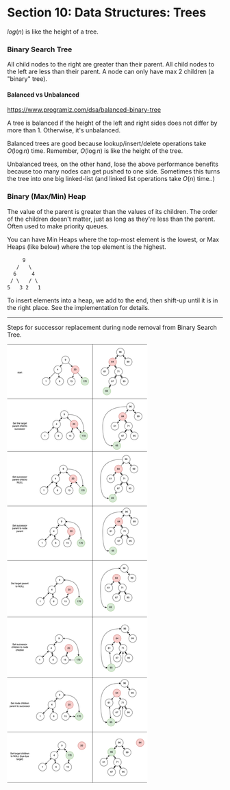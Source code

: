 # Section 10: Data Structures: Trees

$log(n)$ is like the height of a tree.

### Binary Search Tree

All child nodes to the right are greater than their parent.
All child nodes to the left are less than their parent.
A node can only have max 2 children (a "binary" tree).

#### Balanced vs Unbalanced

https://www.programiz.com/dsa/balanced-binary-tree

A tree is balanced if the height of the left and right sides does not differ by more than 1. Otherwise, it's unbalanced.

Balanced trees are good because lookup/insert/delete operations take $O(\log{n})$ time. Remember, $O(\log{n})$ is like the height of the tree.

Unbalanced trees, on the other hand, lose the above performance benefits because too many nodes can get pushed to one side. Sometimes this turns the tree into one big linked-list (and linked list operations take $O(n)$ time..)

### Binary (Max/Min) Heap

The value of the parent is greater than the values of its children. The order of the children doesn't matter, just as long as they're less than the parent. Often used to make priority queues.

You can have Min Heaps where the top-most element is the lowest, or Max Heaps (like below) where the top element is the highest.

```
     9
   /   \
  6     4
 / \   / \
5   3 2   1
```

To insert elements into a heap, we add to the end, then shift-up until it is in the right place. See the implementation for details.



-----------------------------

Steps for successor replacement during node removal from Binary Search Tree.

<img src="images/bst-remove-steps.png">
